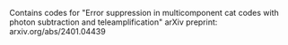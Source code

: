 Contains codes for "Error suppression in multicomponent cat codes with photon subtraction and teleamplification" arXiv preprint: arxiv.org/abs/2401.04439
